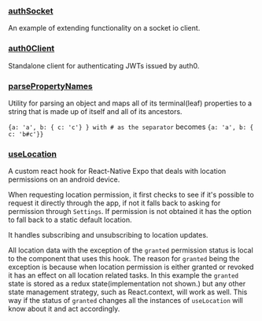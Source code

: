 ### [authSocket](authSocket.ts)
An example of extending functionality on a socket io client.


### [auth0Client](auth0Client.ts)
Standalone client for authenticating JWTs issued by auth0.


### [parsePropertyNames](parsePropertyNames.ts)
Utility for parsing an object and maps all of its terminal(leaf) properties
to a string that is made up of itself and all of its ancestors.

`{a: 'a', b: { c: 'c'} } with # as the separator` becomes `{a: 'a', b: { c: 'b#c'}}`


### [useLocation](useLocation)
A custom react hook for React-Native Expo that deals with location permissions
on an android device.

When requesting location permission, it first checks to see if it's possible to
request it directly through the app, if not it falls back to asking for permission
through `Settings`. If permission is not obtained it has the option to fall back to
a static default location.

It handles subscribing and unsubscribing to location updates.

All location data with the exception of the `granted` permission status is local
to the component that uses this hook. The reason for `granted` being the exception
is because when location permission is either granted or revoked it has an effect
on all location related tasks. In this example the `granted` state is stored as a
redux state(implementation not shown.) but any other state management strategy, such
as React.context, will work as well. This way if the status of `granted` changes all
the instances of `useLocation` will know about it and act accordingly. 